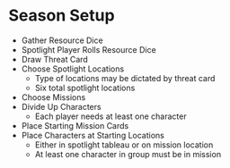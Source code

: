 # Season Setup

* Gather Resource Dice
* Spotlight Player Rolls Resource Dice
* Draw Threat Card
* Choose Spotlight Locations
     * Type of locations may be dictated by threat card
     * Six total spotlight locations
* Choose Missions
* Divide Up Characters
     * Each player needs at least one character
* Place Starting Mission Cards
* Place Characters at Starting Locations
     * Either in spotlight tableau or on mission location
     * At least one character in group must be in mission